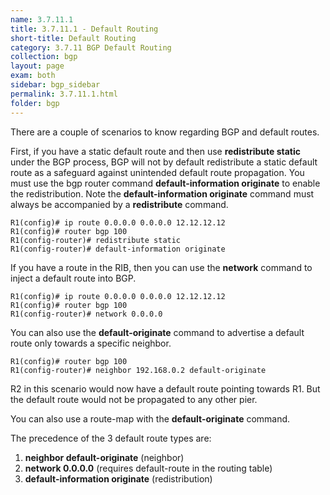 ```yaml
---
name: 3.7.11.1
title: 3.7.11.1 - Default Routing
short-title: Default Routing
category: 3.7.11 BGP Default Routing
collection: bgp
layout: page
exam: both
sidebar: bgp_sidebar
permalink: 3.7.11.1.html
folder: bgp
---
```

There are a couple of scenarios to know regarding BGP and default routes.

First, if you have a static default route and then use **redistribute static** under the BGP process, BGP will not by default redistribute a static default route as a safeguard against unintended default route propagation. You must use the bgp router command **default-information originate** to enable the redistribution. Note the **default-information originate** command must always be accompanied by a **redistribute** command.
```
R1(config)# ip route 0.0.0.0 0.0.0.0 12.12.12.12
R1(config)# router bgp 100
R1(config-router)# redistribute static
R1(config-router)# default-information originate
```

If you have a route in the RIB, then you can use the **network** command to inject a default route into BGP.
```
R1(config)# ip route 0.0.0.0 0.0.0.0 12.12.12.12
R1(config)# router bgp 100
R1(config-router)# network 0.0.0.0
```

You can also use the **default-originate** command to advertise a default route only towards a specific neighbor.
```
R1(config)# router bgp 100
R1(config-router)# neighbor 192.168.0.2 default-originate
```
R2 in this scenario would now have a default route pointing towards R1. But the default route would not be propagated to any other pier.

You can also use a route-map with the **default-originate** command.

The precedence of the 3 default route types are:
1. **neighbor default-originate** (neighbor)
2. **network 0.0.0.0** (requires default-route in the routing table)
3. **default-information originate** (redistribution)
